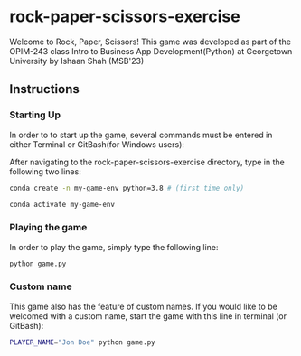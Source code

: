 # rock-paper-scissors-exercise

Welcome to Rock, Paper, Scissors!
This game was developed as part of the OPIM-243 class Intro to Business App Development(Python)
at Georgetown University by Ishaan Shah (MSB'23)


## Instructions

### Starting Up

In order to to start up the game, several commands must be entered in either Terminal or GitBash(for Windows users):

After navigating to the rock-paper-scissors-exercise directory, type in the following two lines:

```sh
conda create -n my-game-env python=3.8 # (first time only)
```
```sh
conda activate my-game-env
```



### Playing the game

In order to play the game, simply type the following line:

```sh
python game.py

```

### Custom name

This game also has the feature of custom names. If you would like to be welcomed with a custom name,
start the game with this line in terminal (or GitBash):

```sh
PLAYER_NAME="Jon Doe" python game.py
```





